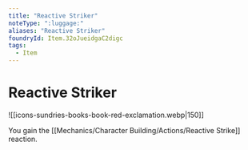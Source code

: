 ```yaml
---
title: "Reactive Striker"
noteType: ":luggage:"
aliases: "Reactive Striker"
foundryId: Item.32oJueidgaC2digc
tags:
  - Item
---
```


# Reactive Striker
![[icons-sundries-books-book-red-exclamation.webp|150]]

You gain the [[Mechanics/Character Building/Actions/Reactive Strike]] reaction.
